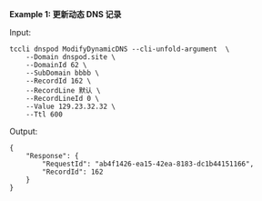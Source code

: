 **Example 1: 更新动态 DNS 记录**



Input: 

```
tccli dnspod ModifyDynamicDNS --cli-unfold-argument  \
    --Domain dnspod.site \
    --DomainId 62 \
    --SubDomain bbbb \
    --RecordId 162 \
    --RecordLine 默认 \
    --RecordLineId 0 \
    --Value 129.23.32.32 \
    --Ttl 600
```

Output: 
```
{
    "Response": {
        "RequestId": "ab4f1426-ea15-42ea-8183-dc1b44151166",
        "RecordId": 162
    }
}
```

